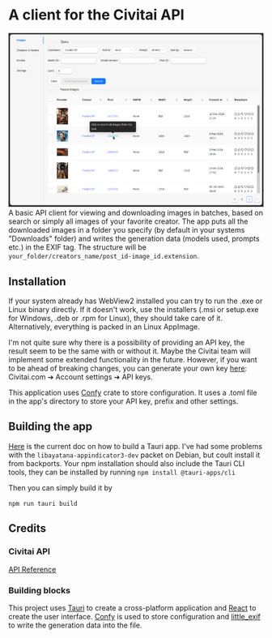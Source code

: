 # A client for the Civitai API
![Screenshot](screenshots/1-min.png)
A basic API client for viewing and downloading images in batches, based on search or simply all images of your favorite creator.
The app puts all the downloaded images in a folder you specify (by default in your systems "Downloads" folder) and writes the generation data (models used, prompts etc.) in the EXIF tag. The structure will be ```your_folder/creators_name/post_id-image_id.extension```.
## Installation
If your system already has WebView2 installed you can try to run the .exe or Linux binary directly. If it doesn't work, use the installers (.msi or setup.exe for Windows, .deb or .rpm for Linux), they should take care of it. Alternatively, everything is packed in an Linux AppImage.

I'm not quite sure why there is a possibility of providing an API key, the result seem to be the same with or without it. Maybe the Civitai team will implement some extended functionality in the future. However, if you want to be ahead of breaking changes, you can generate your own key [here](https://civitai.com/user/account): Civitai.com ➔ Account settings ➔ API keys.

This application uses [Confy](https://crates.io/crates/confy) crate to store configuration. It uses a .toml file in the app's directory to store your API key, prefix and other settings.
## Building the app
[Here](https://tauri.app/v1/guides/getting-started/prerequisites) is the current doc on how to build a Tauri app. I've had some problems with the ```libayatana-appindicator3-dev``` packet on Debian, but coult install it from backports. Your npm installation should also include the Tauri CLI tools, they can be installed by running ```npm install @tauri-apps/cli```

Then you can simply build it by
~~~
npm run tauri build
~~~
## Credits
### Civitai API
[API Reference](https://github.com/civitai/civitai/wiki/REST-API-Reference)
### Building blocks
This project uses [Tauri](https://tauri.app/) to create a cross-platform application and [React](https://reactjs.org/) to create the user interface. [Confy](https://crates.io/crates/confy) is used to store configuration and [little_exif](https://crates.io/crates/little_exif) to write the generation data into the file.

